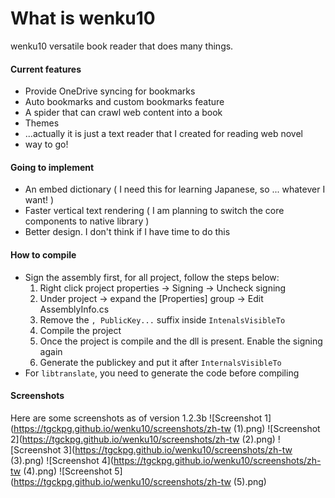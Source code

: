 # What is wenku10
wenku10 versatile book reader that does many things.
#### Current features
- Provide OneDrive syncing for bookmarks
- Auto bookmarks and custom bookmarks feature
- A spider that can crawl web content into a book
- Themes
- ...actually it is just a text reader that I created for reading web novel
- way to go!

#### Going to implement
- An embed dictionary ( I need this for learning Japanese, so ... whatever I want! )
- Faster vertical text rendering ( I am planning to switch the core components to native library )
- Better design. I don't think if I have time to do this

#### How to compile
- Sign the assembly first, for all project, follow the steps below:
  1. Right click project properties -> Signing -> Uncheck signing
  2. Under project -> expand the [Properties] group -> Edit AssemblyInfo.cs
  3. Remove the `, PublicKey...` suffix inside `IntenalsVisibleTo`
  4. Compile the project
  5. Once the project is compile and the dll is present. Enable the signing again
  6. Generate the publickey and put it after `InternalsVisibleTo`
- For `libtranslate`, you need to generate the code before compiling

#### Screenshots
Here are some screenshots as of version 1.2.3b
![Screenshot 1](https://tgckpg.github.io/wenku10/screenshots/zh-tw (1).png)
![Screenshot 2](https://tgckpg.github.io/wenku10/screenshots/zh-tw (2).png)
![Screenshot 3](https://tgckpg.github.io/wenku10/screenshots/zh-tw (3).png)
![Screenshot 4](https://tgckpg.github.io/wenku10/screenshots/zh-tw (4).png)
![Screenshot 5](https://tgckpg.github.io/wenku10/screenshots/zh-tw (5).png)
